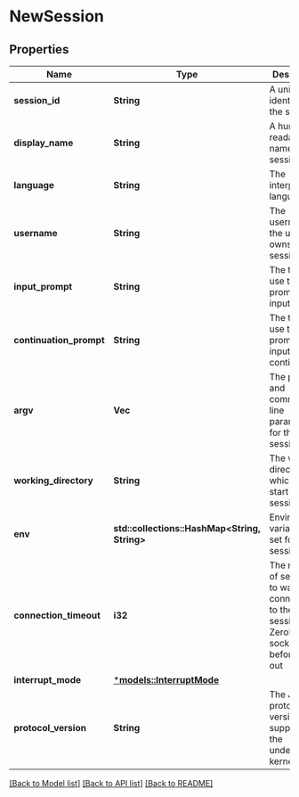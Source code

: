 # NewSession

## Properties
Name | Type | Description | Notes
------------ | ------------- | ------------- | -------------
**session_id** | **String** | A unique identifier for the session | 
**display_name** | **String** | A human-readable name for the session | 
**language** | **String** | The interpreter language | 
**username** | **String** | The username of the user who owns the session | 
**input_prompt** | **String** | The text to use to prompt for input | 
**continuation_prompt** | **String** | The text to use to prompt for input continuations | 
**argv** | **Vec<String>** | The program and command-line parameters for the session | 
**working_directory** | **String** | The working directory in which to start the session. | 
**env** | **std::collections::HashMap<String, String>** | Environment variables to set for the session | 
**connection_timeout** | **i32** | The number of seconds to wait for a connection to the session's ZeroMQ sockets before timing out | [optional] [default to Some(30)]
**interrupt_mode** | [***models::InterruptMode**](interrupt_mode.md) |  | 
**protocol_version** | **String** | The Jupyter protocol version supported by the underlying kernel | [optional] [default to Some("5.3".to_string())]

[[Back to Model list]](../README.md#documentation-for-models) [[Back to API list]](../README.md#documentation-for-api-endpoints) [[Back to README]](../README.md)


